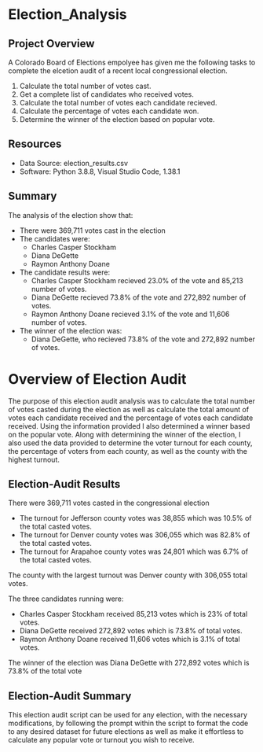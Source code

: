 # Election_Analysis

## Project Overview
A Colorado Board of Elections empolyee has given me the following tasks to complete the elcetion audit of a recent local congressional election.

1. Calculate the total number of votes cast.
2. Get a complete list of candidates who received votes.
3. Calculate the total number of votes each candidate recieved.
4. Calculate the percentage of votes each candidate won.
5. Determine the winner of the election based on popular vote.

## Resources
- Data Source: election_results.csv
- Software: Python 3.8.8, Visual Studio Code, 1.38.1

## Summary
The analysis of the election show that:
- There were 369,711 votes cast in the election
- The candidates were:
  - Charles Casper Stockham
  - Diana DeGette
  - Raymon Anthony Doane
- The candidate results were:
  - Charles Casper Stockham recieved 23.0% of the vote and 85,213 number of votes.
  - Diana DeGette recieved 73.8% of the vote and 272,892 number of votes.
  - Raymon Anthony Doane recieved 3.1% of the vote and 11,606 number of votes.
- The winner of the election was:
  - Diana DeGette, who recieved 73.8% of the vote and 272,892 number of votes.

# Overview of Election Audit
 
The purpose of this election audit analysis was to calculate the total number of votes casted during the election as well as calculate the  total amount of votes each candidate received and the percentage of votes each candidate received. Using the information provided I also determined a winner based on the popular vote. Along with determining the winner of the election, I also used the data provided to determine the voter turnout for each county, the percentage of voters from each  county, as well as the county with the highest turnout.



## Election-Audit Results

There were 369,711 votes casted in the congressional election

- The turnout for Jefferson county votes was 38,855 which was 10.5% of the total casted votes.
- The turnout for Denver county votes was 306,055 which was 82.8% of the total casted votes.
- The turnout for Arapahoe county votes was 24,801 which was 6.7% of the total casted votes.

The county with the largest turnout was Denver county with 306,055 total votes.

The three candidates running were:
- Charles Casper Stockham received 85,213 votes which is 23% of total votes.
- Diana DeGette received 272,892 votes which is 73.8% of total votes.
- Raymon Anthony Doane received 11,606 votes which is 3.1% of total votes.

The winner of the election was Diana DeGette with 272,892 votes which is 73.8% of the total vote

## Election-Audit Summary

This election audit script can be used for any election, with the necessary modifications, by following the prompt within the script to format the code to any desired dataset for future elections as well as make it effortless to calculate any popular vote or turnout you wish to receive. 
